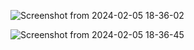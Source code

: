 
![Screenshot from 2024-02-05 18-36-02](https://github.com/komalreddy3/helm-repo2/assets/82363361/71a77e3b-fd85-4664-9f0b-f8c6a80b1898)

![Screenshot from 2024-02-05 18-36-45](https://github.com/komalreddy3/helm-repo2/assets/82363361/236bb697-2656-480d-8dcb-9b334878035d)

